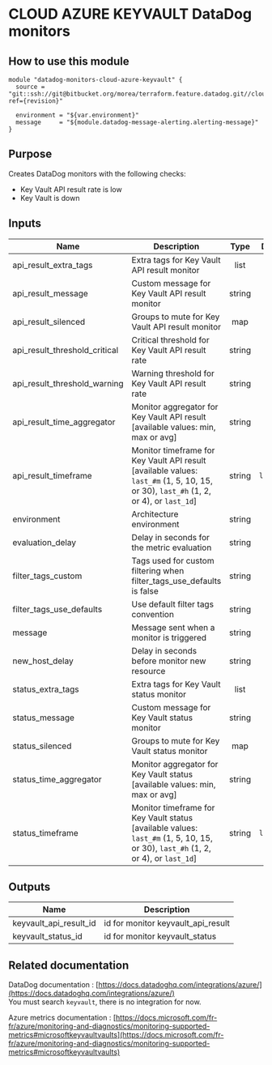 # CLOUD AZURE KEYVAULT DataDog monitors

## How to use this module

```
module "datadog-monitors-cloud-azure-keyvault" {
  source = "git::ssh://git@bitbucket.org/morea/terraform.feature.datadog.git//cloud/azure/keyvault?ref={revision}"

  environment = "${var.environment}"
  message     = "${module.datadog-message-alerting.alerting-message}"
}

```

## Purpose

Creates DataDog monitors with the following checks:

- Key Vault API result rate is low
- Key Vault is down

## Inputs

| Name | Description | Type | Default | Required |
|------|-------------|:----:|:-----:|:-----:|
| api_result_extra_tags | Extra tags for Key Vault API result monitor | list | `<list>` | no |
| api_result_message | Custom message for Key Vault API result monitor | string | `` | no |
| api_result_silenced | Groups to mute for Key Vault API result monitor | map | `<map>` | no |
| api_result_threshold_critical | Critical threshold for Key Vault API result rate | string | `10` | no |
| api_result_threshold_warning | Warning threshold for Key Vault API result rate | string | `30` | no |
| api_result_time_aggregator | Monitor aggregator for Key Vault API result [available values: min, max or avg] | string | `sum` | no |
| api_result_timeframe | Monitor timeframe for Key Vault API result [available values: `last_#m` (1, 5, 10, 15, or 30), `last_#h` (1, 2, or 4), or `last_1d`] | string | `last_30m` | no |
| environment | Architecture environment | string | - | yes |
| evaluation_delay | Delay in seconds for the metric evaluation | string | `900` | no |
| filter_tags_custom | Tags used for custom filtering when filter_tags_use_defaults is false | string | `*` | no |
| filter_tags_use_defaults | Use default filter tags convention | string | `true` | no |
| message | Message sent when a monitor is triggered | string | - | yes |
| new_host_delay | Delay in seconds before monitor new resource | string | `300` | no |
| status_extra_tags | Extra tags for Key Vault status monitor | list | `<list>` | no |
| status_message | Custom message for Key Vault status monitor | string | `` | no |
| status_silenced | Groups to mute for Key Vault status monitor | map | `<map>` | no |
| status_time_aggregator | Monitor aggregator for Key Vault status [available values: min, max or avg] | string | `max` | no |
| status_timeframe | Monitor timeframe for Key Vault status [available values: `last_#m` (1, 5, 10, 15, or 30), `last_#h` (1, 2, or 4), or `last_1d`] | string | `last_15m` | no |

## Outputs

| Name | Description |
|------|-------------|
| keyvault_api_result_id | id for monitor keyvault_api_result |
| keyvault_status_id | id for monitor keyvault_status |

Related documentation
---------------------

DataDog documentation : [https://docs.datadoghq.com/integrations/azure/](https://docs.datadoghq.com/integrations/azure/)  
You must search `keyvault`, there is no integration for now.

Azure metrics documentation : [https://docs.microsoft.com/fr-fr/azure/monitoring-and-diagnostics/monitoring-supported-metrics#microsoftkeyvaultvaults](https://docs.microsoft.com/fr-fr/azure/monitoring-and-diagnostics/monitoring-supported-metrics#microsoftkeyvaultvaults)
